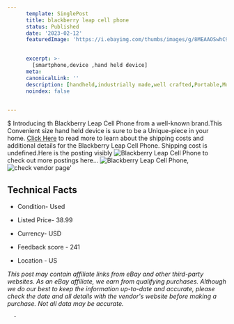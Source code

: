 ```yaml
---
      template: SinglePost
      title: blackberry leap cell phone
      status: Published
      date: '2023-02-12'
      featuredImage: 'https://i.ebayimg.com/thumbs/images/g/8MEAAOSwhC9jrHom/s-l225.jpg'
       

      excerpt: >-
        [smartphone,device ,hand held device]
      meta:
      canonicalLink: ''
      description: [handheld,industrially made,well crafted,Portable,Mobile,Compact,Convenient,Lightweight,Maneuverable,Man-portable,Miniature,Carriable,Hand-held,Light,Holdable,Transportable,Mobile device,Pocket-sized,On-the-go,Wireless,Cordless,Compact size,Convenient size, smartphone,device ,hand held device]
      noindex: false
      

---
```

$
      Introducing th Blackberry Leap Cell Phone from a well-known brand.This Convenient size hand held device is sure to be a Unique-piece in your home. [Click Here](https://www.ebay.com/itm/155331436675?hash=item242a79a083%3Ag%3A8MEAAOSwhC9jrHom&mkevt=1&mkcid=1&mkrid=711-53200-19255-0&campid=%253CePNCampaignId%253E&customid=%253CreferenceId%253E&toolid=10049) to read more to learn about the shipping costs and additional details for the Blackberry Leap Cell Phone. Shipping cost is undefined.Here is the posting visibly ![Blackberry Leap Cell Phone](https://i.ebayimg.com/thumbs/images/g/8MEAAOSwhC9jrHom/s-l225.jpg) to check out more postings here... ![Blackberry Leap Cell Phone](https://i.ebayimg.com/images/g/8MEAAOSwhC9jrHom/s-l1600.jpg), ![check vendor page](https://origin-galleryplus.ebayimg.com/ws/web/155331436675_2_0_1/225x225.jpg,https://origin-galleryplus.ebayimg.com/ws/web/155331436675_3_0_1/225x225.jpg,https://origin-galleryplus.ebayimg.com/ws/web/155331436675_4_0_1/225x225.jpg,https://origin-galleryplus.ebayimg.com/ws/web/155331436675_5_0_1/225x225.jpg,https://origin-galleryplus.ebayimg.com/ws/web/155331436675_6_0_1/225x225.jpg,https://origin-galleryplus.ebayimg.com/ws/web/155331436675_7_0_1/225x225.jpg)'

      

 ## Technical Facts 



     
      

 - Condition- Used 


      

 - Listed Price- 38.99 


      

 - Currency- USD 


      

 - Feedback score - 241 


      

 - Location - US 


      
      

 *_This post may contain affiliate links from eBay and other third-party websites. As an eBay affiliate, we earn from qualifying purchases. Although we do our best to keep the information up-to-date and accurate, please check the date and all details with the vendor's website before making a purchase. Not all data may be accurate._*




      -
